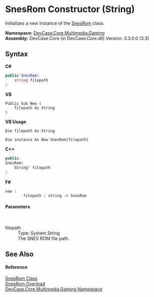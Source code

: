 # SnesRom Constructor (String)
 

Initializes a new instance of the <a href="T_DevCase_Core_Multimedia_Gaming_SnesRom">SnesRom</a> class.

**Namespace:**&nbsp;<a href="N_DevCase_Core_Multimedia_Gaming">DevCase.Core.Multimedia.Gaming</a><br />**Assembly:**&nbsp;DevCase.Core (in DevCase.Core.dll) Version: 3.3.0.0 (3.3)

## Syntax

**C#**<br />
``` C#
public SnesRom(
	string filepath
)
```

**VB**<br />
``` VB
Public Sub New ( 
	filepath As String
)
```

**VB Usage**<br />
``` VB Usage
Dim filepath As String

Dim instance As New SnesRom(filepath)
```

**C++**<br />
``` C++
public:
SnesRom(
	String^ filepath
)
```

**F#**<br />
``` F#
new : 
        filepath : string -> SnesRom
```


#### Parameters
&nbsp;<dl><dt>filepath</dt><dd>Type: System.String<br />The SNES ROM file path.</dd></dl>

## See Also


#### Reference
<a href="T_DevCase_Core_Multimedia_Gaming_SnesRom">SnesRom Class</a><br /><a href="Overload_DevCase_Core_Multimedia_Gaming_SnesRom__ctor">SnesRom Overload</a><br /><a href="N_DevCase_Core_Multimedia_Gaming">DevCase.Core.Multimedia.Gaming Namespace</a><br />